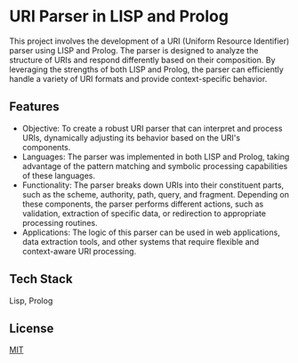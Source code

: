 
# URI Parser in LISP and Prolog

This project involves the development of a URI (Uniform Resource Identifier) parser using LISP and Prolog. The parser is designed to analyze the structure of URIs and respond differently based on their composition. By leveraging the strengths of both LISP and Prolog, the parser can efficiently handle a variety of URI formats and provide context-specific behavior.


## Features

- Objective: To create a robust URI parser that can interpret and process URIs, dynamically adjusting its behavior based on the URI's components.
- Languages: The parser was implemented in both LISP and Prolog, taking advantage of the pattern matching and symbolic processing capabilities of these languages.
- Functionality: The parser breaks down URIs into their constituent parts, such as the scheme, authority, path, query, and fragment. Depending on these components, the parser performs different actions, such as validation, extraction of specific data, or redirection to appropriate processing routines.
- Applications: The logic of this parser can be used in web applications, data extraction tools, and other systems that require flexible and context-aware URI processing.


## Tech Stack

Lisp, Prolog


## License

[MIT](https://choosealicense.com/licenses/mit/)

